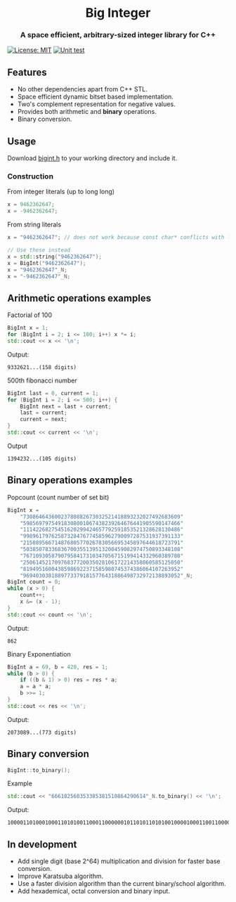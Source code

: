 <h1 align="center">Big Integer</h1>

<h3 align="center">A space efficient, arbitrary-sized integer library for C++</h3>

[![License: MIT](https://img.shields.io/badge/License-MIT-yellow.svg)](https://opensource.org/licenses/MIT)
[![Unit test](https://github.com/ziap/bigint/actions/workflows/main.yml/badge.svg)](https://github.com/ziap/bigint/actions/workflows/main.yml)

## Features

 - No other dependencies apart from C++ STL.
 - Space efficient dynamic bitset based implementation.
 - Two's complement representation for negative values.
 - Provides both arithmetic and **binary** operations.
 - Binary conversion.

## Usage

 Download [bigint.h](bigint.h) to your working directory and include it.

### Construction

 From integer literals (up to long long)
```cpp
x = 9462362647;
x = -9462362647;
```

 From string literals
```cpp
x = "9462362647"; // does not work because const char* conflicts with long long

// Use these instead
x = std::string("9462362647");
x = BigInt("9462362647");
x = "9462362647"_N;
x = "-9462362647"_N;
```

## Arithmetic operations examples

Factorial of 100
```cpp
BigInt x = 1;
for (BigInt i = 2; i <= 100; i++) x *= i;
std::cout << x << '\n';
```

Output:
```
9332621...(158 digits)
```

500th fibonacci number
```cpp
BigInt last = 0, current = 1;
for (BigInt i = 2; i <= 500; i++) {
    BigInt next = last + current;
    last = current;
    current = next;
}
std::cout << current << '\n';
```

Output
```
1394232...(105 digits)
```

## Binary operations examples

Popcount (count number of set bit)
```cpp
BigInt x = 
    "73086464360023780882673032521418893232027492683609"
    "59856979754918308001067438239264676441905590147466"
    "11142268275451620299424657792591853521328628130486"
    "99896179762587328476774585962790097287531937391133"
    "21508956671487680577026783056695345897644618723791"
    "50385078336836700355139513200459082974750893348108"
    "76710930587907958417310347056715199414332960389780"
    "25061452170976837720035028106172214358060585125050"
    "81949516004385986922371585980745374386064107263952"
    "96940303818897733791815776431886498732972138893052"_N;
BigInt count = 0;
while (x > 0) {
    count++;
    x &= (x - 1);
}
std::cout << count << '\n';
```

Output:
```
862
```

Binary Exponentiation
```cpp
BigInt a = 69, b = 420, res = 1;
while (b > 0) {
    if ((b & 1) > 0) res = res * a;
    a = a * a;
    b >>= 1;
}
std::cout << res << '\n';
```

Output:
```
2073089...(773 digits)
```

## Binary conversion

```cpp
BigInt::to_binary();
```

Example
```cpp
std::cout << "666182560353385381510864290614"_N.to_binary() << '\n';
```

Output:
```
1000011010001000110101001100011000000101101011010100100001000110011000001110111101011100001100110110
```

## In development

 - Add single digit (base 2^64) multiplication and division for faster base conversion.
 - Improve Karatsuba algorithm.
 - Use a faster division algorithm than the current binary/school algorithm.
 - Add hexademical, octal conversion and binary input.

